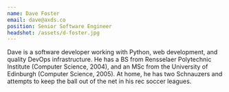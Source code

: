```yaml
---
name: Dave Foster
email: dave@axds.co
position: Senior Software Engineer
headshot: /assets/d-foster.jpg
---
```

Dave is a software developer working with Python, web development, and quality DevOps infrastructure.  He has a BS from Rensselaer Polytechnic Institute (Computer Science, 2004), and an MSc from the University of Edinburgh (Computer Science, 2005).  At home, he has two Schnauzers and attempts to keep the ball out of the net in his rec soccer leagues.
